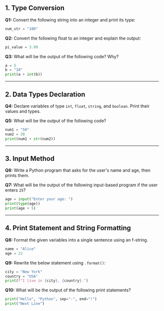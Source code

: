 ## **1. Type Conversion**

**Q1:** Convert the following string into an integer and print its type:
```python
num_str = "100"
```

**Q2:** Convert the following float to an integer and explain the output:
```python
pi_value = 3.99
```

**Q3:** What will be the output of the following code? Why?
```python
a = 5
b = "10"
print(a + int(b))
```

---

## **2. Data Types Declaration**

**Q4:** Declare variables of type `int`, `float`, `string`, and `boolean`. Print their values and types.

**Q5:** What will be the output of the following code?
```python
num1 = "50"
num2 = 20
print(num1 + str(num2))
```

---

## **3. Input Method**

**Q6:** Write a Python program that asks for the user's name and age, then prints them.

**Q7:** What will be the output of the following input-based program if the user enters `25`?
```python
age = input("Enter your age: ")
print(type(age))
print(age + 5)
```

---

## **4. Print Statement and String Formatting**

**Q8:** Format the given variables into a single sentence using an f-string.
```python
name = "Alice"
age = 22
```

**Q9:** Rewrite the below statement using `.format()`:
```python
city = "New York"
country = "USA"
print(f"I live in {city}, {country}.")
```

**Q10:** What will be the output of the following print statements?
```python
print("Hello", "Python", sep="-", end="!")
print("Next Line")
```
